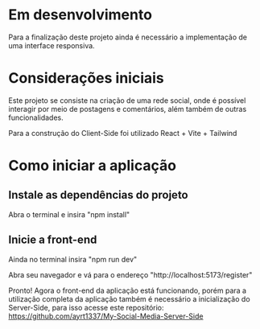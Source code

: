 # Em desenvolvimento

Para a finalização deste projeto ainda é necessário a implementação de uma interface responsiva.

# Considerações iniciais

Este projeto se consiste na criação de uma rede social, onde é possível interagir por meio de postagens e comentários, além também de outras funcionalidades.

Para a construção do Client-Side foi utilizado React + Vite + Tailwind

# Como iniciar a aplicação

## Instale as dependências do projeto

Abra o terminal e insira "npm install"

## Inicie a front-end

Ainda no terminal insira "npm run dev"

Abra seu navegador e vá para o endereço "http://localhost:5173/register"

Pronto! Agora o front-end da aplicação está funcionando, porém para a utilização completa da aplicação também é necessário a inicialização do Server-Side, para isso acesse este repositório: https://github.com/ayrt1337/My-Social-Media-Server-Side
